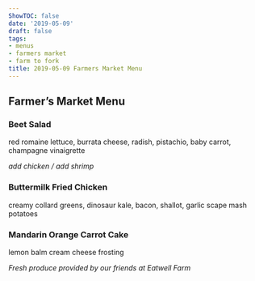 ```yaml
---
ShowTOC: false
date: '2019-05-09'
draft: false
tags:
- menus
- farmers market
- farm to fork
title: 2019-05-09 Farmers Market Menu
---
```


## Farmer’s Market Menu

### Beet Salad

red romaine lettuce, burrata cheese, radish,
pistachio, baby carrot, champagne vinaigrette

*add chicken / add shrimp*

### Buttermilk Fried Chicken

creamy collard greens, dinosaur kale, bacon,
shallot, garlic scape mash potatoes

### Mandarin Orange Carrot Cake

lemon balm cream cheese frosting


*Fresh produce provided by our friends at Eatwell Farm*
